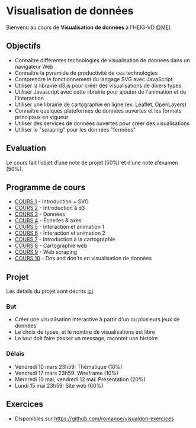 # Visualisation de données

Bienvenu au cours de **Visualisation de données** à l'HEIG-VD [@MEI](https://heig-vd.ch/formation/bachelor/filieres/ingenierie-des-medias).

## Objectifs

* Connaître différentes technologies de visualisation de données dans un navigateur Web
* Connaître la pyramide de productivité de ces technologies
* Comprendre le fonctionnement du langage SVG avec JavaScript
* Utiliser la librairie d3.js pour créer des visualisations de divers types
* Utiliser Javascript avec cette librairie pour ajouter de l'animation et de l'interaction
* Utiliser une librairie de cartographie en ligne (ex. Leaflet, OpenLayers)
* Connaître quelques plateformes de données ouvertes et les formats principaux en vigueur
* Utiliser des services de données ouvertes pour créer des visualisations
* Utiliser le "scraping" pour les données "fermées"

## Evaluation
Le cours fait l’objet d’une note de projet (50%) et d’une note d’examen (50%).

## Programme de cours
* [COURS 1](https://01-intro.surge.sh/ ) - Introduction + SVG
* [COURS 2](https://02-intro-d3.surge.sh/) - Introduction à d3
* [COURS 3](https://03-d3-data.surge.sh/) - Données
* [COURS 4](https://03-d3-data.surge.sh/) - Échelles & axes
* [COURS 5](https://05-interaction-animation-1.surge.sh) - Interaction et animation 1
* [COURS 6]( https://06-interaction-animation-2.surge.sh) - Interaction et animation 2
* [COURS 7](https://07-cartography-intro.surge.sh) - Introduction à la cartographie
* [COURS 8](https://08-web-cartography.surge.sh) - Cartographie web
* [COURS 9](https://09-web-scraping.surge.sh) - Web scraping
* [COURS 10]() - Dos and don'ts en visualisation de données

## Projet

Les détails du projet sont décrits [ici](https://github.com/romanoe/visualdon-exercices/tree/main/projet).

### But

* Créer une visualisation interactive à partir d'un ou plusieurs jeux de données
* Le choix de types, et le nombre de visualisations est libre 
* Le tout doit faire passer un message, raconter une histoire

### Délais

* Vendredi 10 mars 23h59: Thématique (10%)
* Vendredi 17 mars 23h59: Wireframe (10%)
* Mercredi 10 mai, vendredi 12 mai: Présentation (20%)
* Lundi 15 mai 23h59: Site web (60%)

## Exercices 
* Disponibles sur https://github.com/romanoe/visualdon-exercices



